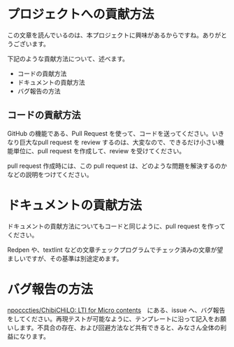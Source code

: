 # プロジェクトへの貢献方法

この文章を読んでいるのは、本プロジェクトに興味があるからですね。ありがとうございます。

下記のような貢献方法について、述べます。

- コードの貢献方法
- ドキュメントの貢献方法
- バグ報告の方法

## コードの貢献方法

GitHub の機能である、Pull Request を使って、コードを送ってください。いきなり巨大なpull request を review するのは、大変なので、できるだけ小さい機能単位に、pull request を作成して、review を受けてください。

pull request 作成時には、この pull request は、どのような問題を解決するのかなどの説明をつけてください。

# ドキュメントの貢献方法

ドキュメントの貢献方法についてもコードと同じように、pull request を作ってください。

Redpen や、textlint などの文章チェックプログラムでチェック済みの文章が望ましいですが、その基準は別途定めます。

# バグ報告の方法

[npocccties/ChibiCHiLO: LTI for Micro contents](https://github.com/npocccties/ChibiCHiLO)　にある、issue へ、バグ報告をしてください。再現テストが可能なように、テンプレートに沿って記入をお願いします。不具合の存在、および回避方法など共有できると、みなさん全体の利益になります。
